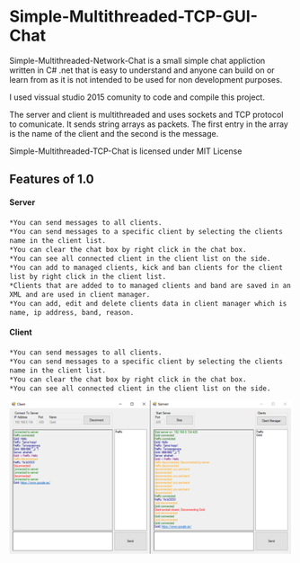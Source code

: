 # Simple-Multithreaded-TCP-GUI-Chat

Simple-Multithreaded-Network-Chat is a small simple chat appliction written in C# .net that is easy to understand and anyone can build on or learn from as it is not intended to be used for non development purposes.

I used vissual studio 2015 comunity to code and compile this project.

The server and client is multithreaded and uses sockets and TCP protocol to comunicate. It sends string arrays as packets. The first entry in the array is the name of the client and the second is the message.

Simple-Multithreaded-TCP-Chat is licensed under MIT License

Features of 1.0
---------------
#### Server
	*You can send messages to all clients.
	*You can send messages to a specific client by selecting the clients name in the client list.
	*You can clear the chat box by right click in the chat box.
	*You can see all connected client in the client list on the side.
	*You can add to managed clients, kick and ban clients for the client list by right click in the client list.
	*Clients that are added to to managed clients and band are saved in an XML and are used in client manager.
	*You can add, edit and delete clients data in client manager which is name, ip address, band, reason.

#### Client
	*You can send messages to all clients.
	*You can send messages to a specific client by selecting the clients name in the client list.
	*You can clear the chat box by right click in the chat box.
	*You can see all connected client in the client list on the side.

![alt text](https://raw.githubusercontent.com/Pontus-Skoglund/Simple-Multithreaded-TCP-GUI-Chat/master/Screenshot.PNG)
